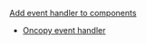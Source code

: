 [Add event handler to components](https://youtu.be/M9O5AjEFzKw?si=WWcEM1xtZzxss_rL&t=6217)
   - [Oncopy event handler](https://youtu.be/M9O5AjEFzKw?si=O7UX6anjnOkw8Rj3&t=6301)